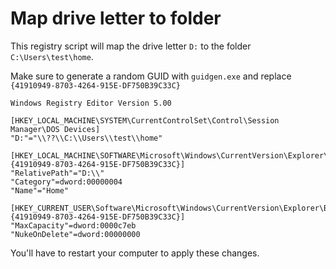 # Map drive letter to folder

This registry script will map the drive letter `D:` to the folder `C:\Users\test\home`.

Make sure to generate a random GUID with `guidgen.exe` and replace `{41910949-8703-4264-915E-DF750B39C33C}`

```reg title='map-drive-to-folder.reg'
Windows Registry Editor Version 5.00

[HKEY_LOCAL_MACHINE\SYSTEM\CurrentControlSet\Control\Session Manager\DOS Devices]
"D:"="\\??\\C:\\Users\\test\\home"

[HKEY_LOCAL_MACHINE\SOFTWARE\Microsoft\Windows\CurrentVersion\Explorer\FolderDescriptions\{41910949-8703-4264-915E-DF750B39C33C}]
"RelativePath"="D:\\"
"Category"=dword:00000004
"Name"="Home"

[HKEY_CURRENT_USER\Software\Microsoft\Windows\CurrentVersion\Explorer\BitBucket\KnownFolder\{41910949-8703-4264-915E-DF750B39C33C}]
"MaxCapacity"=dword:0000c7eb
"NukeOnDelete"=dword:00000000
```

You'll have to restart your computer to apply these changes.
